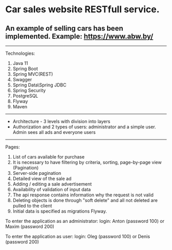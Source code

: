 # Car sales website RESTfull service.
## An example of selling cars has been implemented. Example: https://www.abw.by/
---
Technologies:
1. Java 11
2. Spring Boot
3. Spring MVC(REST)
4. Swagger
5. Spring Data\Spring JDBC
6. Spring Security
7. PostgreSQL
8. Flyway
9. Maven
---
- Architecture - 3 levels with division into layers
- Authorization and 2 types of users: administrator
and a simple user. Admin sees all ads and everyone
users
---



Pages:
1. List of cars available for purchase
2. It is necessary to have filtering by criteria, sorting, page-by-page
 view (Pagination)
3. Server-side pagination
4. Detailed view of the sale ad
5. Adding / editing a sale advertisement
6. Availability of validation of input data
7. The api response contains information why the request is not valid
8. Deleting objects is done through "soft delete"
 and all not deleted are pulled to the client
9. Initial data is specified as migrations
Flyway.


To enter the application as an administrator: login: Anton (password 100) or Maxim (password 200)

To enter the application as user: login: Oleg (password 100) or Denis (password 200)

